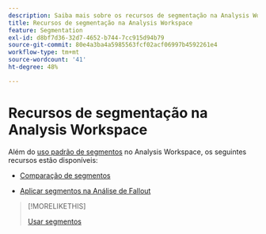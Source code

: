 ```yaml
---
description: Saiba mais sobre os recursos de segmentação na Analysis Workspace.
title: Recursos de segmentação na Analysis Workspace
feature: Segmentation
exl-id: d8bf7d36-32d7-4652-b744-7cc915d94b79
source-git-commit: 80e4a3ba4a5985563fcf02acf06997b4592261e4
workflow-type: tm+mt
source-wordcount: '41'
ht-degree: 48%

---
```


# Recursos de segmentação na Analysis Workspace

Além do [uso padrão de segmentos](/help/components/segmentation/segmentation-workflow/t-seg-apply.md) no Analysis Workspace, os seguintes recursos estão disponíveis:

* [Comparação de segmentos ](/help/analyze/analysis-workspace/c-panels/c-segment-comparison/segment-comparison.md)

* [Aplicar segmentos na Análise de Fallout](https://experienceleague.adobe.com/docs/analytics/analyze/analysis-workspace/visualizations/fallout/compare-segments-fallout.html?lang=pt-BR)

>[!MORELIKETHIS]
>
>[Usar segmentos](segmentation-workflow/t-seg-apply.md)
